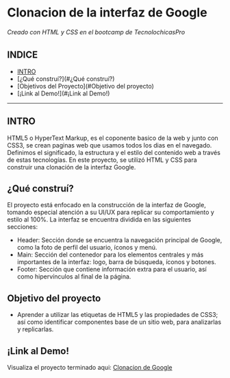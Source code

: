 # Clonacion de la interfaz de Google
###### Creado con HTML y CSS en el bootcamp de TecnolochicasPro 

## INDICE
  * [INTRO](#INTRO)
  * [¿Qué construí?](#¿Qué construí?)
  * [Objetivos del Proyecto](#Objetivo del proyecto)
  * [¡Link al Demo!](#¡Link al Demo!)

***
## INTRO
HTML5 o HyperText Markup, es el coponente basico de la web y junto con CSS3, se crean paginas web que usamos todos los dias en el navegado. Definimos el significado, la estructura y el estilo del contenido web a través de estas tecnologías. En este proyecto, se utilizó HTML y CSS para construir una clonación de la interfaz Google.

## ¿Qué construí?
El proyecto está enfocado en la construcción de la interfaz de Google, tomando especial atención a su UI/UX para replicar su comportamiento y estilo al 100%. La interfaz se encuentra dividida en las siguientes secciones:
* Header:
Sección donde se encuentra la navegación principal de Google, como la foto de perfil del usuario, íconos y menú.
* Main: Sección del contenedor para los elementos centrales y más importantes de la interfaz: logo, barra de búsqueda, íconos y botones.
*  Footer: Sección que contiene información extra para el usuario, así como hipervínculos al final de la página.

## Objetivo del proyecto
* Aprender a utilizar las etiquetas de HTML5 y las propiedades de CSS3; así como identificar componentes base de un sitio web, para analizarlas y replicarlas.

 ## ¡Link al Demo!
 Visualiza el proyecto terminado aqui: [Clonacion de Google](https://vanesaparrales.github.io/Google-Clone/)

